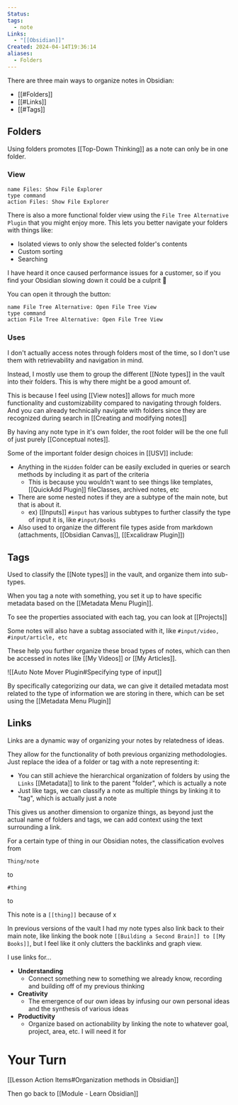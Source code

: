```yaml
---
Status: 
tags:
  - note
Links:
  - "[[Obsidian]]"
Created: 2024-04-14T19:36:14
aliases:
  - Folders
---
```

There are three main ways to organize notes in Obsidian:
- [[#Folders]]
- [[#Links]]
- [[#Tags]]

## Folders
Using folders promotes [[Top-Down Thinking]] as a note can only be in one folder.
### View

```button
name Files: Show File Explorer
type command
action Files: Show File Explorer
```

There is also a more functional folder view using the `File Tree Alternative Plugin` that you might enjoy more. This lets you better navigate your folders with things like:
- Isolated views to only show the selected folder's contents
- Custom sorting
- Searching

I have heard it once caused performance issues for a customer, so if you find your Obsidian slowing down it could be a culprit 🧐

You can open it through the button:

```button
name File Tree Alternative: Open File Tree View
type command
action File Tree Alternative: Open File Tree View
```

### Uses
I don't actually access notes through folders most of the time, so I don't use them with retrievability and navigation in mind.

Instead, I mostly use them to group the different [[Note types]] in the vault into their folders. This is why there might be a good amount of.

This is because I feel using [[View notes]] allows for much more functionality and customizability compared to navigating through folders. And you can already technically navigate with folders since they are recognized during search in [[Creating and modifying notes]]

By having any note type in it's own folder, the root folder will be the one full of just purely [[Conceptual notes]].

Some of the important folder design choices in [[USV]] include:
- Anything in the `Hidden` folder can be easily excluded in queries or search methods by including it as part of the criteria
	- This is because you wouldn't want to see things like templates, [[QuickAdd Plugin]] fileClasses, archived notes, etc
- There are some nested notes if they are a subtype of the main note, but that is about it.
	- ex) [[Inputs]] `#input` has various subtypes to further classify the type of input it is, like `#input/books`
- Also used to organize the different file types aside from markdown (attachments, [[Obsidian Canvas]], [[Excalidraw Plugin]])
## Tags
Used to classify the [[Note types]] in the vault, and organize them into sub-types.

When you tag a note with something, you set it up to have specific metadata based on the [[Metadata Menu Plugin]].

To see the properties associated with each tag, you can look at [[Projects]]

Some notes will also have a subtag associated with it, like `#input/video,  #input/article, etc`

These help you further organize these broad types of notes, which can then be accessed in notes like [[My Videos]] or [[My Articles]].

![[Auto Note Mover Plugin#Specifying type of input]]

By specifically categorizing our data, we can give it detailed metadata most related to the type of information we are storing in there, which can be set using the [[Metadata Menu Plugin]]

## Links
Links are a dynamic way of organizing your notes by relatedness of ideas.

They allow for the functionality of both previous organizing methodologies. Just replace the idea of a folder or tag with a note representing it:
- You can still achieve the hierarchical organization of folders by using the `Links` [[Metadata]] to link to the parent "folder", which is actually a note
- Just like tags, we can classify a note as multiple things by linking it to "tag", which is actually just a note

This gives us another dimension to organize things, as beyond just the actual name of folders and tags, we can add context using the text surrounding a link.

For a certain type of thing in our Obsidian notes, the classification evolves from

`Thing/note`

to

`#thing`

to

This note is a `[[thing]]` because of x

In previous versions of the vault I had my note types also link back to their main note, like linking the book note `[[Building a Second Brain]] to [[My Books]]`, but I feel like it only clutters the backlinks and graph view.

I use links for...
- **Understanding**
	- Connect something new to something we already know, recording and building off of my previous thinking
- **Creativity**
	- The emergence of our own ideas by infusing our own personal ideas and the synthesis of various ideas
- **Productivity**
	- Organize based on actionability by linking the note to whatever goal, project, area, etc. I will need it for
# Your Turn
[[Lesson Action Items#Organization methods in Obsidian]]

Then go back to [[Module - Learn Obsidian]]